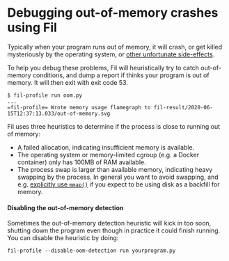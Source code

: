 # Debugging out-of-memory crashes using Fil

Typically when your program runs out of memory, it will crash, or get killed mysteriously by the operating system, or [other unfortunate side-effects](https://pythonspeed.com/articles/python-out-of-memory/).

To help you debug these problems, Fil will heuristically try to catch out-of-memory conditions, and dump a report if thinks your program is out of memory.
It will then exit with exit code 53.

```console
$ fil-profile run oom.py 
...
=fil-profile= Wrote memory usage flamegraph to fil-result/2020-06-15T12:37:13.033/out-of-memory.svg
```

Fil uses three heuristics to determine if the process is close to running out of memory:

* A failed allocation, indicating insufficient memory is available.
* The operating system or memory-limited cgroup (e.g. a Docker container) only has 100MB of RAM available.
* The process swap is larger than available memory, indicating heavy swapping by the process.
  In general you want to avoid swapping, and e.g. [explicitly use `mmap()`](https://pythonspeed.com/articles/mmap-vs-zarr-hdf5/) if you expect to be using disk as a backfill for memory.

#### Disabling the out-of-memory detection

Sometimes the out-of-memory detection heuristic will kick in too soon, shutting down the program even though in practice it could finish running.
You can disable the heuristic by doing:

```console
fil-profile --disable-oom-detection run yourprogram.py
```

